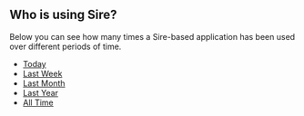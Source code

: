 
<script type="text/javascript" src="https://www.gstatic.com/charts/loader.js"></script>
<script type="text/javascript" src="https://www.google.com/jsapi"></script>

<script type="text/javascript">
google.charts.load("current", {"packages":["geochart"]});
google.charts.setOnLoadCallback(drawUsageMaps);

function loadJSON(filename, callback)
{   
    var xobj = new XMLHttpRequest();
    xobj.overrideMimeType("application/json");
    xobj.open('GET', filename, true);
    xobj.onreadystatechange = function () {
          if (xobj.readyState == 4 && xobj.status == "200") {
            // Required use of an anonymous callback as .open will NOT return a value but simply returns undefined in asynchronous mode
            callback(xobj.responseText);
          }
    };
    xobj.send(null);  
}

function drawUsageMaps() 
{
    loadJSON("http://siremol.org/phonehome/usagestats_country.json", function(response)
    {
        json = JSON.parse(response);

        var options = {
          colorAxis: {minValue: 0, maxValue: 100, colors: ['#ffff55', '#5555ff']},
          backgroundColor: '#aaaaff',
          datalessRegionColor: '#eeeeee',
          defaultColor: '#f5f5f5',
          width: '800'
        };

        var charts = [];

        for (var t in json)
        {
            var data = [ ["country", "usage"] ];

            for (var key in json[t])
            {
                if (json[t][key] > 0)
                {
                    data.push( [ key, json[t][key] ] );
                }
            }

            var chart = new google.visualization.GeoChart(document.getElementById("map_by_" + t));
            chart.draw(google.visualization.arrayToDataTable(data), options);
            charts.push(chart);
        }
    });
}

</script>

## Who is using Sire?

Below you can see how many times a Sire-based application has been used over different periods of time.

<div style="width=80%">
  <ul class="nav nav-tabs" role="tablist">
    <li role="presentation" class="active"><a href="#today" aria-controls="today" role="tab" data-toggle="tab">Today</a></li>
    <li role="presentation"><a href="#week" aria-controls="week" role="tab" data-toggle="tab">Last Week</a></li>
    <li role="presentation"><a href="#month" aria-controls="week" role="tab" data-toggle="tab">Last Month</a></li>
    <li role="presentation"><a href="#year" aria-controls="year" role="tab" data-toggle="tab">Last Year</a></li>
    <li role="presentation"><a href="#alltime" aria-controls="alltime" role="tab" data-toggle="tab">All Time</a></li>
  </ul>
  <!-- Tab panes -->
  <div class="tab-content">
    <div role="tabpanel" class="tab-pane active" id="today"><div id="map_by_day"></div><div id="bar_by_day"></div></div>
    <div role="tabpanel" class="tab-pane" id="week"><div id="map_by_week"></div></div>
    <div role="tabpanel" class="tab-pane" id="month"><div id="map_by_month"></div></div>
    <div role="tabpanel" class="tab-pane" id="year"><div id="map_by_year"></div></div>
    <div role="tabpanel" class="tab-pane" id="alltime"><div id="map_by_all"></div></div>
  </div>
</div>
